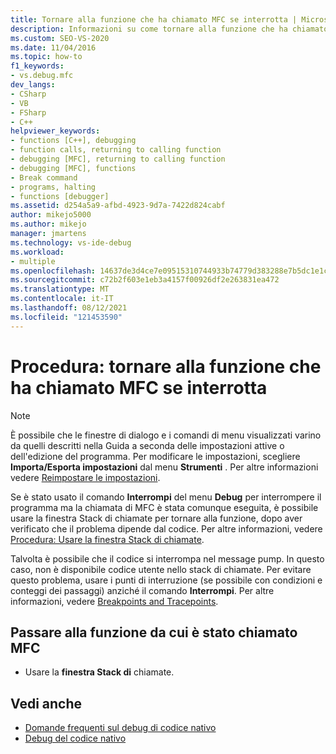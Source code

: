 ```yaml
---
title: Tornare alla funzione che ha chiamato MFC se interrotta | Microsoft Docs
description: Informazioni su come tornare alla funzione che ha chiamato MFC se l'esecuzione viene interrotta nel debugger Visual Studio.
ms.custom: SEO-VS-2020
ms.date: 11/04/2016
ms.topic: how-to
f1_keywords:
- vs.debug.mfc
dev_langs:
- CSharp
- VB
- FSharp
- C++
helpviewer_keywords:
- functions [C++], debugging
- function calls, returning to calling function
- debugging [MFC], returning to calling function
- debugging [MFC], functions
- Break command
- programs, halting
- functions [debugger]
ms.assetid: d254a5a9-afbd-4923-9d7a-7422d824cabf
author: mikejo5000
ms.author: mikejo
manager: jmartens
ms.technology: vs-ide-debug
ms.workload:
- multiple
ms.openlocfilehash: 14637de3d4ce7e09515310744933b74779d383288e7b5dc1e1cc396bb6c7c925
ms.sourcegitcommit: c72b2f603e1eb3a4157f00926df2e263831ea472
ms.translationtype: MT
ms.contentlocale: it-IT
ms.lasthandoff: 08/12/2021
ms.locfileid: "121453590"
---
```

# <a name="how-to-get-back-to-the-function-that-called-mfc-if-halted"></a>Procedura: tornare alla funzione che ha chiamato MFC se interrotta

> [!NOTE]
> È possibile che le finestre di dialogo e i comandi di menu visualizzati varino da quelli descritti nella Guida a seconda delle impostazioni attive o dell'edizione del programma. Per modificare le impostazioni, scegliere **Importa/Esporta impostazioni** dal menu **Strumenti** . Per altre informazioni vedere [Reimpostare le impostazioni](../ide/environment-settings.md#reset-settings).

Se è stato usato il comando **Interrompi** del menu **Debug** per interrompere il programma ma la chiamata di MFC è stata comunque eseguita, è possibile usare la finestra Stack di chiamate per tornare alla funzione, dopo aver verificato che il problema dipende dal codice. Per altre informazioni, vedere [Procedura: Usare la finestra Stack di chiamate](../debugger/how-to-use-the-call-stack-window.md).

Talvolta è possibile che il codice si interrompa nel message pump. In questo caso, non è disponibile codice utente nello stack di chiamate. Per evitare questo problema, usare i punti di interruzione (se possibile con condizioni e conteggi dei passaggi) anziché il comando **Interrompi**. Per altre informazioni, vedere [Breakpoints and Tracepoints](/previous-versions/ktf38f66(v=vs.100)).

## <a name="navigate-to-the-function-from-which-mfc-was-called"></a>Passare alla funzione da cui è stato chiamato MFC

- Usare la **finestra Stack di** chiamate.

## <a name="see-also"></a>Vedi anche

- [Domande frequenti sul debug di codice nativo](../debugger/debugging-native-code-faqs.md)
- [Debug del codice nativo](../debugger/debugging-native-code.md)